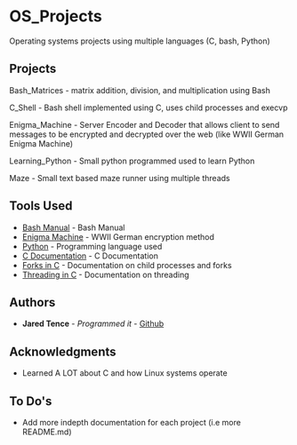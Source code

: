 # OS_Projects

Operating systems projects using multiple languages (C, bash, Python)

## Projects

Bash_Matrices - matrix addition, division, and multiplication using Bash

C_Shell - Bash shell implemented using C, uses child processes and execvp

Enigma_Machine - Server Encoder and Decoder that allows client to send messages to be encrypted and decrypted over the web (like WWII German Enigma Machine)

Learning_Python - Small python programmed used to learn Python

Maze - Small text based maze runner using multiple threads

## Tools Used

* [Bash Manual](https://www.gnu.org/software/bash/manual/) - Bash Manual
* [Enigma Machine](https://en.wikipedia.org/wiki/Enigma_machine) - WWII German encryption method
* [Python](https://www.python.org/) - Programming language used
* [C Documentation](https://devdocs.io/c-atomic-operations/) - C Documentation
* [Forks in C](https://www.geeksforgeeks.org/fork-system-call/) - Documentation on child processes and forks
* [Threading in C](https://www.geeksforgeeks.org/multithreading-c-2/) - Documentation on threading

## Authors

* **Jared Tence** - *Programmed it* - [Github](https://github.com/jmanosu)

## Acknowledgments

* Learned A LOT about C and how Linux systems operate

## To Do's

* Add more indepth documentation for each project (i.e more README.md)
